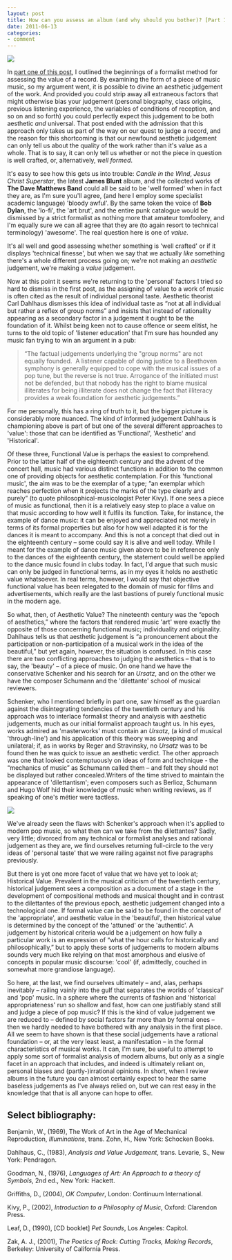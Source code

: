 ```yaml
---
layout: post
title: How can you assess an album (and why should you bother)? [Part II]
date: 2011-06-13
categories:
- comment
---
```


![](http://eatenbymonsters.files.wordpress.com/2011/06/record-store-day-4-15-11.jpg)

In [part one of this post](/how-can-you-assess-an-album-and-why-should-you-bother-part-i), I outlined the beginnings of a formalist method for assessing the value of a record. By examining the form of a piece of music music, so my argument went, it is possible to divine an aesthetic judgement of the work. And provided you could strip away all extraneous factors that might otherwise bias your judgement (personal biography, class origins, previous listening experience, the variables of conditions of reception, and so on and so forth) you could perfectly expect this judgement to be both aesthetic _and_ universal. That post ended with the admission that this approach only takes us part of the way on our quest to judge a record, and the reason for this shortcoming is that our newfound aesthetic judgement can only tell us about the quality of the work rather than it's value as a whole. That is to say, it can only tell us whether or not the piece in question is well crafted, or, alternatively, _well formed_.

It's easy to see how this gets us into trouble: _Candle in the Wind_, _Jesus Christ Superstar_, the latest **James Blunt** album, and the collected works of **The Dave Matthews Band** could all be said to be 'well formed' when in fact they are, as I'm sure you'll agree, (and here I employ some specialist academic language) 'bloody awful'. By the same token the voice of **Bob Dylan**, the 'lo-fi', the 'art brut', and the entire punk catalogue would be dismissed by a strict formalist as nothing more that amateur tomfoolery, and I'm equally sure we can all agree that they are (to again resort to technical terminology) 'awesome'. The real question here is one of *value*.

It's all well and good assessing whether something is 'well crafted' or if it displays 'technical finesse', but when we say that we actually _like_ something there's a whole different process going on; we're not making an *aesthetic* judgement, we're making a *value* judgement.

Now at this point it seems we're returning to the 'personal' factors I tried so hard to dismiss in the first post, as the assigning of value to a work of music is often cited as the result of individual personal taste. Aesthetic theorist Carl Dahlhaus dismisses this idea of individual taste as “not at all individual but rather a reflex of group norms” and insists that instead of rationality appearing as a secondary factor in a judgement it ought to be the foundation of it. Whilst being keen not to cause offence or seem elitist, he turns to the old topic of 'listener education' that I'm sure has hounded any music fan trying to win an argument in a pub:


> “The factual judgements underlying the "group norms" are not equally founded.  A listener capable of doing justice to a Beethoven symphony is generally equipped to cope with the musical issues of a pop tune, but the reverse is not true. Arrogance of the initiated must not be defended, but that nobody has the right to blame musical illiterates for being illiterate does not change the fact that illiteracy provides a weak foundation for aesthetic judgements.”


For me personally, this has a ring of truth to it, but the bigger picture is considerably more nuanced. The kind of informed judgement Dahlhaus is championing above is part of but one of the several different approaches to 'value': those that can be identified as 'Functional', 'Aesthetic' and 'Historical'.

Of these three, Functional Value is perhaps the easiest to comprehend. Prior to the latter half of the eighteenth century and the advent of the concert hall, music had various distinct functions in addition to the common one of providing objects for aesthetic contemplation. For this 'functional music', the aim was to be the exemplar of a type; “an exemplar which reaches perfection when it projects the marks of the type clearly and purely” (to quote philosophical-musicologist Peter Kivy). If one sees a piece of music as functional, then it is a relatively easy step to place a value on that music according to how well it fulfils its function. Take, for instance, the example of dance music: it can be enjoyed and appreciated not merely in terms of its formal properties but also for how well adapted it is for the dances it is meant to accompany. And this is not a concept that died out in the eighteenth century – some could say it is alive and well today. While I meant for the example of dance music given above to be in reference only to the dances of the eighteenth century, the statement could well be applied to the dance music found in clubs today. In fact, I'd argue that such music can only be judged in functional terms, as in my eyes it holds no aesthetic value whatsoever. In real terms, however, I would say that objective functional value has been relegated to the domain of music for films and advertisements, which really are the last bastions of purely functional music in the modern age.

So what, then, of Aesthetic Value? The nineteenth century was the “epoch of aesthetics,” where the factors that rendered music 'art' were exactly the opposite of those concerning functional music; individuality and originality. Dahlhaus tells us that aesthetic judgement is “a pronouncement about the participation or non-participation of a musical work in the idea of the beautiful,” but yet again, however, the situation is confused. In this case there are two conflicting approaches to judging the aesthetics – that is to say, the 'beauty' – of a piece of music. On one hand we have the conservative Schenker and his search for an _Ursatz_, and on the other we have the composer Schumann and the 'dilettante' school of musical reviewers.

Schenker, who I mentioned briefly in part one, saw himself as the guardian against the disintegrating tendencies of the twentieth century and his approach was to interlace formalist theory and analysis with aesthetic judgements, much as our initial formalist approach taught us. In his eyes, works admired as 'masterworks' must contain an _Ursatz_, (a kind of musical 'through-line') and his application of this theory was sweeping and unilateral; if, as in works by Reger and Stravinsky, no _Ursatz_ was to be found then he was quick to issue an aesthetic verdict. The other approach was one that looked contemptuously on ideas of form and technique - the “mechanics of music” as Schumann called them – and felt they should not be displayed but rather concealed.Writers of the time strived to maintain the appearance of 'dilettantism'; even composers such as Berlioz, Schumann and Hugo Wolf hid their knowledge of music when writing reviews, as if speaking of one's métier were tactless.

![](http://eatenbymonsters.files.wordpress.com/2011/06/english-judge.jpg?w=300)

We've already seen the flaws with Schenker's approach when it's applied to modern pop music, so what then can we take from the dilettantes? Sadly, very little; divorced from any technical or formalist analyses and rational judgement as they are, we find ourselves returning full-circle to the very ideas of 'personal taste' that we were railing against not five paragraphs previously.

But there is yet one more facet of value that we have yet to look at; Historical Value. Prevalent in the musical criticism of the twentieth century, historical judgement sees a composition as a document of a stage in the development of compositional methods and musical thought and in contrast to the dilettantes of the previous epoch, aesthetic judgement changed into a technological one. If formal value can be said to be found in the concept of the 'appropriate', and aesthetic value in the 'beautiful', then historical value is determined by the concept of the 'attuned' or the 'authentic'. A judgement by historical criteria would be a judgement on how fully a particular work is an expression of “what the hour calls for historically and philosophically,” but to apply these sorts of judgements to modern albums sounds very much like relying on that most amorphous and elusive of concepts in popular music discourse: 'cool' (if, admittedly, couched in somewhat more grandiose language).

So here, at the last, we find ourselves ultimately – and, alas, perhaps inevitably – railing vainly into the gulf that separates the worlds of 'classical' and 'pop' music. In a sphere where the currents of fashion and 'historical appropriateness' run so shallow and fast, how can one justifiably stand still and judge a piece of pop music? If this is the kind of value judgement we are reduced to – defined by social factors far more than by formal ones – then we hardly needed to have bothered with any analysis in the first place. All we seem to have shown is that these social judgements have a rational foundation – or, at the very least least, a manifestation – in the formal characteristics of musical works. It can, I'm sure, be useful to attempt to apply some sort of formalist analysis of modern albums, but only as a single facet in an approach that includes, and indeed is ultimately reliant on, personal biases and (partly-)irrational opinions. In short, when I review albums in the future you can almost certainly expect to hear the same baseless judgements as I've always relied on, but we can rest easy in the knowledge that that is all anyone can hope to offer.

## Select bibliography:

Benjamin, W., (1969), The Work of Art in the Age of Mechanical Reproduction, _Illuminations_, trans. Zohn, H., New York: Schocken Books.

Dahlhaus, C., (1983), _Analysis and Value Judgement_, trans. Levarie, S., New York: Pendragon.

Goodman, N., (1976), _Languages of Art: An Approach to a theory of Symbols_, 2nd ed., New York: Hackett.

Griffiths, D., (2004), _OK Computer_, London: Continuum International.

Kivy, P., (2002), _Introduction to a Philosophy of Music_, Oxford: Clarendon Press.

Leaf, D., (1990), [CD booklet] _Pet Sounds_, Los Angeles: Capitol.

Zak, A. J., (2001), _The Poetics of Rock: Cutting Tracks, Making Records_, Berkeley: University of California Press.

